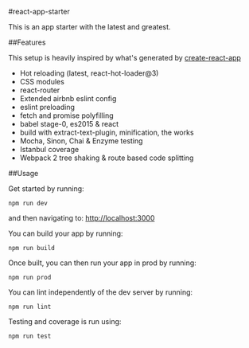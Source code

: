 #react-app-starter

This is an app starter with the latest and greatest.

##Features

This setup is heavily inspired by what's generated by [create-react-app](https://github.com/facebookincubator/create-react-app)

- Hot reloading (latest, react-hot-loader@3)
- CSS modules
- react-router
- Extended airbnb eslint config
- eslint preloading
- fetch and promise polyfilling
- babel stage-0, es2015 & react
- build with extract-text-plugin, minification, the works
- Mocha, Sinon, Chai & Enzyme testing
- Istanbul coverage
- Webpack 2 tree shaking & route based code splitting

##Usage

Get started by running:

`npm run dev`

and then navigating to: [http://localhost:3000](http://localhost:3000)

You can build your app by running:

`npm run build`

Once built, you can then run your app in prod by running:

`npm run prod`

You can lint independently of the dev server by running:

`npm run lint`

Testing and coverage is run using:

`npm run test`
